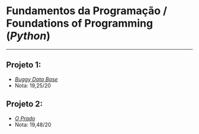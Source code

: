 # Fundamentos da Programação / Foundations of Programming (*Python*)
---
## Projeto 1:
+ [*Buggy Data Base*](https://github.com/FranciscoTGouveia/ProjetosIST/tree/main/1%C2%BAAno/Fundamentos%20da%20Programa%C3%A7%C3%A3o/Projeto_1)
+ Nota: 19,25/20
## Projeto 2:
+ [*O Prado*](https://github.com/FranciscoTGouveia/ProjetosIST/tree/main/1%C2%BAAno/Fundamentos%20da%20Programa%C3%A7%C3%A3o/Projeto_2)
+ Nota: 19,48/20
